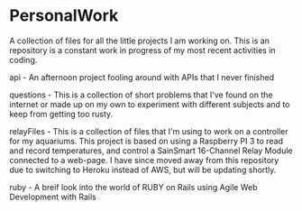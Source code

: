 # PersonalWork
A collection of files for all the little projects I am working on. This is an repository is a constant work in progress of my most recent activities in coding.

api - An afternoon project fooling around with APIs that I never finished

questions - This is a collection of short problems that I've found on the internet or made up on my own to experiment with different subjects and to keep from getting too rusty.

relayFiles - This is a collection of files that I'm using to work on a controller for my aquariums. This project is based on using a Raspberry PI 3 to read and record temperatures, and control a SainSmart 16-Channel Relay Module connected to a web-page. I have since moved away from this repository due to switching to Heroku instead of AWS, but will be updating shortly.

ruby - A breif look into the world of RUBY on Rails using Agile Web Development with Rails
